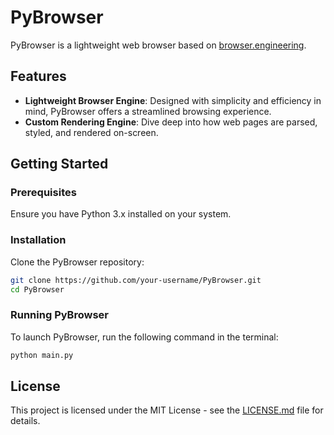 # PyBrowser

PyBrowser is a lightweight web browser based on [browser.engineering](https://browser.engineering/).

## Features

- **Lightweight Browser Engine**: Designed with simplicity and efficiency in mind, PyBrowser offers a streamlined browsing experience.
- **Custom Rendering Engine**: Dive deep into how web pages are parsed, styled, and rendered on-screen.

## Getting Started

### Prerequisites

Ensure you have Python 3.x installed on your system.

### Installation

Clone the PyBrowser repository:

```bash
git clone https://github.com/your-username/PyBrowser.git
cd PyBrowser
```
### Running PyBrowser

To launch PyBrowser, run the following command in the terminal:

```bash
python main.py
```
## License

This project is licensed under the MIT License - see the [LICENSE.md](LICENSE) file for details.

